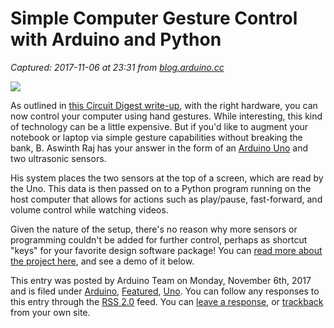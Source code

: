 # Simple Computer Gesture Control with Arduino and Python

_Captured: 2017-11-06 at 23:31 from [blog.arduino.cc](https://blog.arduino.cc/2017/11/06/simple-computer-gesture-control-with-arduino-and-python/)_

![](https://blog.arduino.cc/wp-content/uploads/2017/11/Control-your-Computer-with-Hand-Gestures-using-Arduino.jpg)

As outlined in [this Circuit Digest write-up](https://circuitdigest.com/microcontroller-projects/control-your-computer-with-hand-gestures), with the right hardware, you can now control your computer using hand gestures. While interesting, this kind of technology can be a little expensive. But if you'd like to augment your notebook or laptop via simple gesture capabilities without breaking the bank, B. Aswinth Raj has your answer in the form of an [Arduino Uno](https://store.arduino.cc/usa/arduino-uno-rev3) and two ultrasonic sensors.

His system places the two sensors at the top of a screen, which are read by the Uno. This data is then passed on to a Python program running on the host computer that allows for actions such as play/pause, fast-forward, and volume control while watching videos.

Given the nature of the setup, there's no reason why more sensors or programming couldn't be added for further control, perhaps as shortcut "keys" for your favorite design software package! You can [read more about the project here](https://circuitdigest.com/microcontroller-projects/control-your-computer-with-hand-gestures), and see a demo of it below.

This entry was posted by Arduino Team on Monday, November 6th, 2017 and is filed under [Arduino](https://blog.arduino.cc/category/arduino/), [Featured](https://blog.arduino.cc/category/featured/), [Uno](https://blog.arduino.cc/category/arduino/uno-arduino/). You can follow any responses to this entry through the [RSS 2.0](https://blog.arduino.cc/2017/11/06/simple-computer-gesture-control-with-arduino-and-python/feed/) feed. You can [leave a response](https://blog.arduino.cc/2017/11/06/simple-computer-gesture-control-with-arduino-and-python/), or [trackback](https://blog.arduino.cc/2017/11/06/simple-computer-gesture-control-with-arduino-and-python/trackback/) from your own site.
